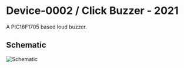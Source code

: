 # Device-0002 / Click Buzzer - 2021

A PIC16F1705 based loud buzzer.

## Schematic
![Schematic](./schematic/schematic.png)
